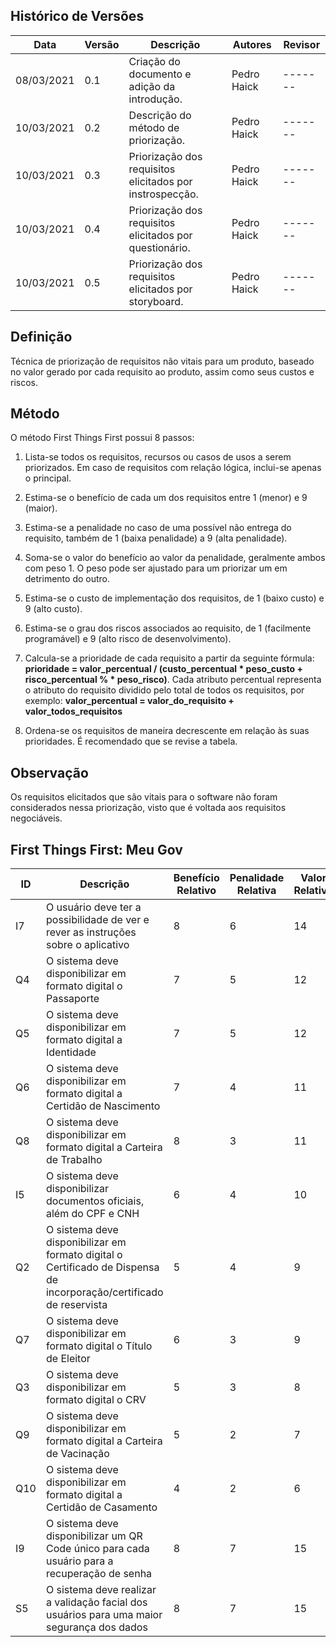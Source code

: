 ## Histórico de Versões

| Data       | Versão | Descrição                                                                                               | Autores          | Revisor |
| ---------- | ------ | ------------------------------------------------------------------------------------------------------- | ---------------- | ------- |
| 08/03/2021 | 0.1    | Criação do documento e adição da introdução.                                              | Pedro Haick      | ------- |
| 10/03/2021 | 0.2    | Descrição do método de priorização.                                              | Pedro Haick      | ------- |
| 10/03/2021 | 0.3    | Priorização dos requisitos elicitados por instrospecção.                                              | Pedro Haick      | ------- |
| 10/03/2021 | 0.4    | Priorização dos requisitos elicitados por questionário.                                              | Pedro Haick      | ------- |
| 10/03/2021 | 0.5    | Priorização dos requisitos elicitados por storyboard.                                              | Pedro Haick      | ------- |

## Definição

Técnica de priorização de requisitos não vitais para um produto, baseado no valor gerado por cada requisito ao produto, assim como seus custos e riscos.

## Método

O método First Things First possui 8 passos:

1. Lista-se todos os requisitos, recursos ou casos de usos a serem priorizados. Em caso de requisitos com relação lógica, inclui-se apenas o principal.

2. Estima-se o benefício de cada um dos requisitos entre 1 (menor) e 9 (maior).

3. Estima-se a penalidade no caso de uma possível não entrega do requisito, também de 1 (baixa penalidade) a 9 (alta penalidade).

4. Soma-se o valor do benefício ao valor da penalidade, geralmente ambos com peso 1. O peso pode ser ajustado para um priorizar um em detrimento do outro.

5. Estima-se o custo de implementação dos requisitos, de 1 (baixo custo) e 9 (alto custo).

6. Estima-se o grau dos riscos associados ao requisito, de 1 (facilmente programável) e 9 (alto risco de desenvolvimento).

7. Calcula-se a prioridade de cada requisito a partir da seguinte fórmula: **prioridade = valor_percentual / (custo_percentual * peso_custo + risco_percentual % * peso_risco)**. Cada atributo percentual representa o atributo do requisito dividido pelo total de todos os requisitos, por exemplo: **valor_percentual = valor_do_requisito + valor_todos_requisitos**

8. Ordena-se os requisitos de maneira decrescente em relação às suas prioridades. É recomendado que se revise a tabela.

## Observação

Os requisitos elicitados que são vitais para o software não foram considerados nessa priorização, visto que é voltada aos requisitos negociáveis.

## First Things First: Meu Gov

| ID | Descrição | Benefício Relativo | Penalidade Relativa | Valor Relativo | Valor Percentual | Custo Relativo | Custo Percentual | Risco Relativo | Risco Percentual | Prioridade |
| ---- | ---- | ---- | ---- | ---- | ---- | ---- | ---- | ---- | ---- | ---- |
I7 |	O usuário deve ter a possibilidade de ver e rever as instruções sobre o aplicativo |	8 |	6 |	14 |	10.07% |	1 |	5.56% |	1 |	4.55% |	1.00 |
Q4 |	O sistema deve disponibilizar em formato digital o Passaporte |	7 |	5 |	12 |	8.63% |	1 |	5.56% |	1 |	4.55% |	0.85 |
Q5 |	O sistema deve disponibilizar em formato digital a Identidade |	7 |	5 |	12 |	8.63% |	1 |	5.56% |	1 |	4.55% |	0.85 |
Q6 |	O sistema deve disponibilizar em formato digital a Certidão de Nascimento |	7 |	4 |	11 |	7.91% |	1 |	5.56% |	1 |	4.55% |	0.78 |
Q8 |	O sistema deve disponibilizar em formato digital a Carteira de Trabalho |	8 |	3 |	11 |	7.91% |	1 |	5.56% |	1 |	4.55% |	0.78 |
I5 |	O sistema deve disponibilizar documentos oficiais, além do CPF e CNH |	6 |	4 |	10 |	7.19% |	1 |	5.56% |	1 |	4.55% |	0.71 |
Q2 |	O sistema deve disponibilizar em formato digital o Certificado de Dispensa de incorporação/certificado de reservista |	5 |	4 |	9 |	6.47% |	1 |	5.56% |	1 |	4.55% |	0.64 |	
Q7 |	O sistema deve disponibilizar em formato digital o Título de Eleitor |	6 |	3 |	9 |	6.47% |	1 |	5.56% |	1 |	4.55% |	0.64 |
Q3 |	O sistema deve disponibilizar em formato digital o CRV |	5 |	3 |	8 |	5.76% |	1 |	5.56% |	1 |	4.55% |	0.57 |
Q9 |	O sistema deve disponibilizar em formato digital a Carteira de Vacinação |	5 |	2 |	7 |	5.04% |	1 |	5.56% |	1 |	4.55% |	0.50 |
Q10 |	O sistema deve disponibilizar em formato digital a Certidão de Casamento |	4 |	2 |	6 |	4.32% |	1 |	5.56% |	1 |	4.55% |	0.43 |
I9 |	O sistema deve disponibilizar um QR Code único para cada usuário para a recuperação de senha |	8 |	7 |	15 |	10.79% |	3 |	16.67% |	5 |	22.73% |	0.27 |
S5 |	O sistema deve realizar a validação facial dos usuários para uma maior segurança dos dados |	8 |	7 |	15 |	10.79% |	4 |	22.22% |	6 |	27.27% |	0.22 																		